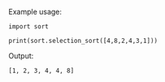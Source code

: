 Example usage:

`import sort`

`print(sort.selection_sort([4,8,2,4,3,1]))`

Output:

`[1, 2, 3, 4, 4, 8]`
